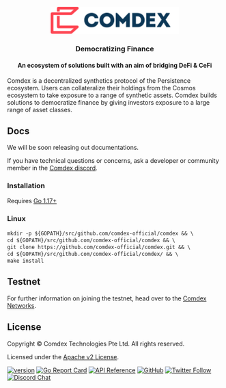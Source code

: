 <p align="center">
  <img src="./logo.svg" width="300">
</p>
<h3 align="center">Democratizing Finance </h3>

<div align="center">
<h4> An ecosystem of solutions built with an aim of bridging DeFi & CeFi </h4>
</div>

Comdex is a decentralized synthetics protocol of the Persistence ecosystem.
Users can collateralize their holdings from the Cosmos ecosystem to take exposure to a range of synthetic assets.
Comdex builds solutions to democratize finance by giving investors exposure to a large range of asset classes.

## Docs

We will be soon releasing out documentations.

If you have technical questions or concerns, ask a developer or community member in the [Comdex discord](hhttps://discord.gg/CNU5CSYdKc).

### Installation

Requires [Go 1.17+](https://golang.org/dl/)

### Linux

```shell
mkdir -p ${GOPATH}/src/github.com/comdex-official/comdex && \
cd ${GOPATH}/src/github.com/comdex-official/comdex && \
git clone https://github.com/comdex-official/comdex.git && \
cd ${GOPATH}/src/github.com/comdex-official/comdex/ && \
make install
```

## Testnet

For further information on joining the testnet, head over to the 
[Comdex Networks](https://github.com/comdex-official/networks/testnet).

## License

Copyright © Comdex Technologies Pte Ltd. All rights reserved.

Licensed under the [Apache v2 License](LICENSE).

[![version](https://img.shields.io/github/tag/comdex-official/comdex.svg)](https://github.com/comdex-official/comdex/releases/latest)
[![Go Report Card](https://goreportcard.com/badge/github.com/comdex-official/comdex)](https://goreportcard.com/report/github.com/comdex-official/comdex)
[![API Reference](https://godoc.org/github.com/comdex-official/comdex?status.svg)](https://godoc.org/github.com/comdex-official/comdex)
[![GitHub](https://img.shields.io/github/license/comdex-official/comdex.svg)](https://github.com/comdex-official/comdex/blob/development/LICENSE)
[![Twitter Follow](https://img.shields.io/twitter/follow/ComdexOfficial?label=Follow&style=social)](https://twitter.com/ComdexOfficial)
[![Discord Chat](https://img.shields.io/badge/discord-chat-blue)](https://discord.gg/CNU5CSYdKc)
